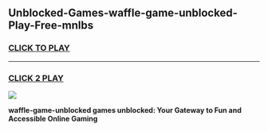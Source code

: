 
## Unblocked-Games-waffle-game-unblocked-Play-Free-mnlbs
<h3>
<a href="https://premium76.site?title=waffle-game-unblocked&ref=18A">CLICK TO PLAY</a></h3>
<hr>

<h3>
<a href="https://premium76.site?title=waffle-game-unblocked&ref=18A">CLICK 2 PLAY</a>
  
</h3>

<a href="https://premium76.site?title=waffle-game-unblocked&ref=18A"><img src="https://clearcache.store/games.png"></a>


**waffle-game-unblocked games unblocked: Your Gateway to Fun and Accessible Online Gaming**
